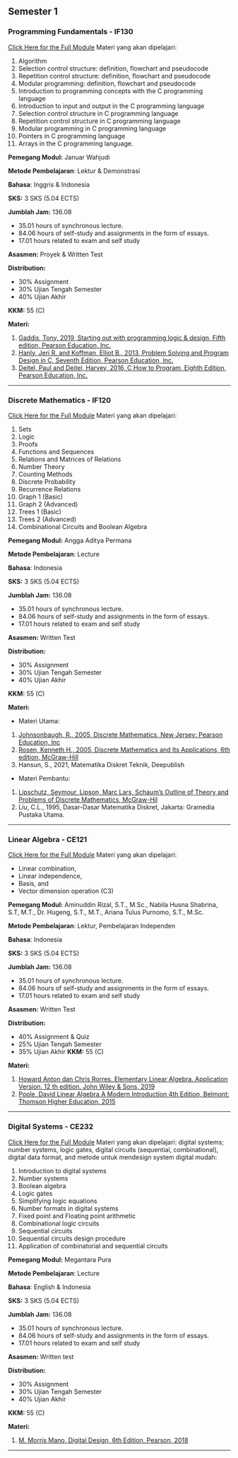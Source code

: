 ## Semester 1

### Programming Fundamentals - IF130
[Click Here for the Full Module](https://github.com/Not-Baguette/CS-uni-materials/blob/main/sem1/IF130/Module-Handbook-24-IF130-Programming-Fundamentals.pdf)
Materi yang akan dipelajari:
1. Algorithm
2. Selection control structure: definition, flowchart and pseudocode
3. Repetition control structure: definition, flowchart and pseudocode
4. Modular programming: definition, flowchart and pseudocode
5. Introduction to programming concepts with the C programming language
6. Introduction to input and output in the C programming language
7. Selection control structure in C programming language
8. Repetition control structure in C programming language
9. Modular programming in C programming language
10. Pointers in C programming language
11. Arrays in the C programming language.

**Pemegang Modul:** Januar Wahjudi

**Metode Pembelajaran**: Lektur & Demonstrasi

**Bahasa**: Inggris & Indonesia

**SKS:** 3 SKS (5.04 ECTS)

**Jumblah Jam:** 136.08
- 35.01 hours of synchronous lecture.
- 84.06 hours of self-study and assignments in the form of essays.
- 17.01 hours related to exam and self study

**Asasmen:** Proyek & Written Test

**Distribution:**
- 30% Assignment
- 30% Ujian Tengah Semester
- 40% Ujian Akhir

**KKM:** 55 (C)

**Materi:**
1. [Gaddis, Tony, 2019, Starting out with programming logic & design, Fifth edition, Pearson Education, Inc.](https://raw.githubusercontent.com/Not-Baguette/CS-uni-materials/963ca82bdff042fb64bab37c1e14352b9d062658/sem1/IF130/0134801156.pdf)
2. [Hanly, Jeri R. and Koffman, Elliot B., 2013, Problem Solving and Program Design in C, Seventh Edition, Pearson Education, Inc.](https://raw.githubusercontent.com/Not-Baguette/CS-uni-materials/963ca82bdff042fb64bab37c1e14352b9d062658/sem1/IF130/Problem%20Solving%20and%20Program%20Design%20in%20C%20(Seventh%20Edition)%20%5BEnglishOnlineClub.com%5D.pdf)
5. [Deitel, Paul and Deitel, Harvey, 2016, C How to Program, Eighth Edition, Pearson Education, Inc.](https://raw.githubusercontent.com/Not-Baguette/CS-uni-materials/963ca82bdff042fb64bab37c1e14352b9d062658/sem1/IF130/c_how_to_program_with_an_introduction_to_c_global_edition_8th_edition.pdf)
---

### Discrete Mathematics - IF120
[Click Here for the Full Module](https://github.com/Not-Baguette/CS-uni-materials/blob/main/sem1/IF120/Module-Handbook-26-IF120-Discrete-Mathematics.pdf)
Materi yang akan dipelajari:
1. Sets
2. Logic
3. Proofs
4. Functions and Sequences
5. Relations and Matrices of Relations
6. Number Theory
7. Counting Methods
8. Discrete Probability
9. Recurrence Relations
10. Graph 1 (Basic)
11. Graph 2 (Advanced)
12. Trees 1 (Basic)
13. Trees 2 (Advanced)
14. Combinational Circuits and Boolean Algebra

**Pemegang Modul:** Angga Aditya Permana

**Metode Pembelajaran**: Lecture

**Bahasa**: Indonesia

**SKS:** 3 SKS (5.04 ECTS)

**Jumblah Jam:** 136.08
- 35.01 hours of synchronous lecture.
- 84.06 hours of self-study and assignments in the form of essays.
- 17.01 hours related to exam and self study

**Asasmen:** Written Test

**Distribution:**
- 30% Assignment
- 30% Ujian Tengah Semester
- 40% Ujian Akhir

**KKM:** 55 (C)

**Materi:**
- Materi Utama:
1. [Johnsonbaugh, R., 2005, Discrete Mathematics, New Jersey: Pearson Education, Inc](https://raw.githubusercontent.com/Not-Baguette/CS-uni-materials/1ce75fcc9f6248de4c76bd845b667ce47d3d3757/sem1/IF120/Discrete%20Mathematics%208th%20Edition.pdf)
2. [Rosen, Kenneth H., 2005, Discrete Mathematics and Its Applications, 6th edition, McGraw-Hill](https://raw.githubusercontent.com/Not-Baguette/CS-uni-materials/0aa371b1e6c1cc23182654de10ccad6eb81a8149/sem1/IF120/rosen_discrete_mathematics_and_its_applications_7th_edition_compressed.pdf)
3. Hansun, S., 2021, Matematika Diskret Teknik, Deepublish

- Materi Pembantu:
1. [Lipschutz, Seymour, Lipson, Marc Lars, Schaum’s Outline of Theory and Problems of Discrete Mathematics, McGraw-Hil](https://raw.githubusercontent.com/Not-Baguette/CS-uni-materials/0aa371b1e6c1cc23182654de10ccad6eb81a8149/sem1/IF120/Schaum's_Outlines_-_Discrete_Mathematics%2C_3rd_Ed._by_Seymour_Lipschutz.pdf)
2. Liu, C.L., 1995, Dasar-Dasar Matematika Diskret, Jakarta: Gramedia Pustaka Utama.
---

### Linear Algebra - CE121
[Click Here for the Full Module](https://github.com/Not-Baguette/CS-uni-materials/blob/main/sem1/CE121/Module-Handbook-28-CE121-Linear-Algebra.pdf)
Materi yang akan dipelajari:
- Linear combination,
- Linear independence,
- Basis, and
- Vector dimension operation (C3)

**Pemegang Modul:** Aminuddin Rizal, S.T., M.Sc., Nabila Husna Shabrina, S.T, M.T., Dr. Hugeng, S.T., M.T., Ariana Tulus Purnomo, S.T., M.Sc.

**Metode Pembelajaran**: Lektur, Pembelajaran Independen

**Bahasa**: Indonesia

**SKS:** 3 SKS (5.04 ECTS)

**Jumblah Jam:** 136.08
- 35.01 hours of synchronous lecture.
- 84.06 hours of self-study and assignments in the form of essays.
- 17.01 hours related to exam and self study

**Asasmen:** Written Test

**Distribution:**
- 40% Assignment & Quiz
- 25% Ujian Tengah Semester 
- 35% Ujian Akhir
**KKM:** 55 (C)

**Materi:**
1. [Howard Anton dan Chris Rorres. Elementary Linear Algebra. Application Version. 12 th edition. John Wiley & Sons, 2019](https://raw.githubusercontent.com/Not-Baguette/CS-uni-materials/a503107b2962b7ec60067143906a9b88263b8751/sem1/CE121/037-Elementary-Linear-Algebra-Applications-Version-Howard-Anton-Chris-Rorres-Edisi-1-2013.pdf)
2. [Poole, David Linear Algebra A Modern Introduction 4th Edition, Belmont: Thomson Higher Education, 2015](https://raw.githubusercontent.com/Not-Baguette/CS-uni-materials/a503107b2962b7ec60067143906a9b88263b8751/sem1/CE121/Y2h4u7_Linear_Algebra_A_Modern_Introduction_3.pdf)
---

### Digital Systems - CE232
[Click Here for the Full Module](https://github.com/Not-Baguette/CS-uni-materials/blob/main/sem1/CE232/Module-Handbook-33-CE232-Digital-Systems.pdf)
Materi yang akan dipelajari:
digital systems; number systems, logic gates, digital circuits (sequential, combinational), digital data format, and metode untuk mendesign system digital mudah:
1. Introduction to digital systems
2. Number systems
3. Boolean algebra
4. Logic gates
5. Simplifying logic equations
6. Number formats in digital systems
7. Fixed point and Floating point arithmetic
8. Combinational logic circuits
9. Sequential circuits
10. Sequential circuits design procedure
11. Application of combinatorial and sequential circuits

**Pemegang Modul:** Megantara Pura

**Metode Pembelajaran**: Lecture

**Bahasa**: English & Indonesia

**SKS:** 3 SKS (5.04 ECTS)

**Jumblah Jam:** 136.08
- 35.01 hours of synchronous lecture.
- 84.06 hours of self-study and assignments in the form of essays.
- 17.01 hours related to exam and self study

**Asasmen:** Written test

**Distribution:**
- 30% Assignment
- 30% Ujian Tengah Semester
- 40% Ujian Akhir

**KKM:** 55 (C)

**Materi:**
1. [M. Morris Mano, Digital Design, 6th Edition, Pearson, 2018](https://github.com/Not-Baguette/CS-uni-materials/blob/main/sem1/CE232/Digital%20Logic%20And%20Computer%20Design%20By%20M.%20Morris%20Mano%20(2nd%20Edition).pdf)
---
